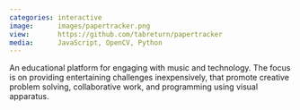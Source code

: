 ```yaml
---
categories: interactive
image:      images/papertracker.png
view:       https://github.com/tabreturn/papertracker
media:      JavaScript, OpenCV, Python
---
```

An educational platform for engaging with music and technology. The focus is on
providing entertaining challenges inexpensively, that promote creative problem
solving, collaborative work, and programming using visual apparatus.
